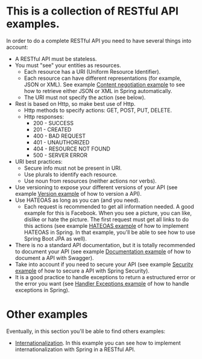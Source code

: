 # This is a collection of RESTful API examples.
In order to do a complete RESTful API you need to have several things into account:
- A RESTful API must be stateless.
- You must "see" your entities as resources.
    - Each resource has a URI (Uniform Resource Identifier).
    - Each resource can have different representations (for example, JSON or XML). See example [Content negotiation example](https://github.com/ManuMyGit/Java/tree/master/rest/contentnegotiation) to see how to retrieve either JSON or XML in Spring automatically.
    - The URI must not specify the action (see below).
- Rest is based on Http, so make best use of Http.
    - Http methods to specify actions: GET, POST, PUT, DELETE.
    - Http responses: 
        - 200 - SUCCESS
        - 201 - CREATED
        - 400 - BAD REQUEST
        - 401 - UNAUTHORIZED
        - 404 - RESOURCE NOT FOUND
        - 500 - SERVER ERROR
- URI best practices:
    - Secure info must not be present in URI.
    - Use plurals to identify each resource.
    - Use noun from resources (neither actions nor verbs).
- Use versioning to expose your different versions of your API (see example [Version example](https://github.com/ManuMyGit/Java/tree/master/rest/versioningservice) of how to version a API).
- Use HATEOAS as long as you can (and you need).
    - Each request is recommended to get all information needed. A good example for this is Facebook. When you see a picture, you can like, dislike or hate the picture. The first request must get all links to do this actions (see example [HATEOAS example](https://github.com/ManuMyGit/Java/tree/master/rest/jpacrudrestapi) of how to implement HATEOAS in Spring. In that example, you'll be able to see how to use Spring Boot JPA as well).
- There is no a standard API documentation, but it is totally recommended to document your API (see example [Documentation example](https://github.com/ManuMyGit/Java/tree/master/rest/apidocument) of how to document a API with Swagger).
- Take into account if you need to secure your API (see example [Security example](https://github.com/ManuMyGit/Java/tree/master/rest/secutiry) of how to secure a API with Spring Security).
- It is a good practice to handle exceptions to return a estructured error or the error you want (see [Handler Exceptions example](https://github.com/ManuMyGit/Java/tree/master/rest/handlerexceptions) of how to handle exceptions in Spring).

# Other examples
Eventually, in this section you'll be able to find others examples:
- [Internationalization](https://github.com/ManuMyGit/Java/tree/master/rest/internationalization). In this example you can see how to implement internationalization with Spring in a RESTful API.
